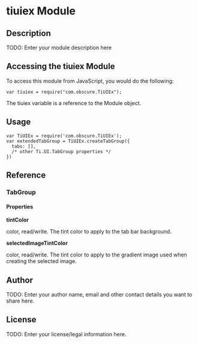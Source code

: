 # tiuiex Module

## Description

TODO: Enter your module description here

## Accessing the tiuiex Module

To access this module from JavaScript, you would do the following:

	var tiuiex = require("com.obscure.TiUIEx");

The tiuiex variable is a reference to the Module object.	

## Usage

    var TiUIEx = require('com.obscure.TiUIEx');
    var extendedTabGroup = TiUIEx.createTabGroup({
      tabs: [],
      /* other Ti.UI.TabGroup properties */
    })

## Reference

### TabGroup

#### Properties

**tintColor**

color, read/write.  The tint color to apply to the tab bar background.

**selectedImageTintColor**

color, read/write.  The tint color to apply to the gradient image used when creating the selected image.



## Author

TODO: Enter your author name, email and other contact
details you want to share here. 

## License

TODO: Enter your license/legal information here.
